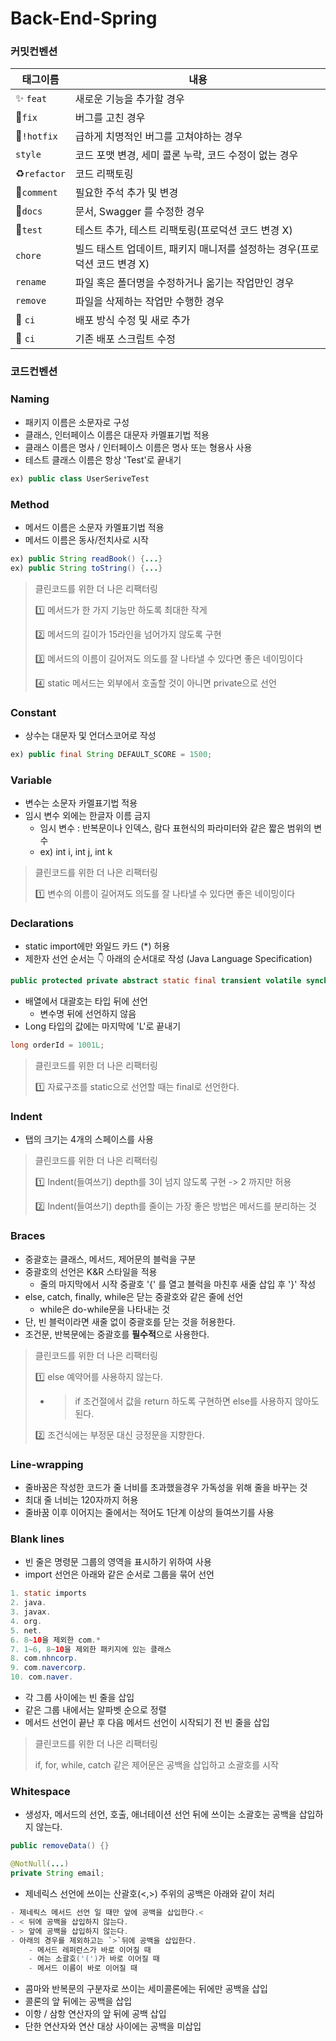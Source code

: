 # Back-End-Spring

### 커밋컨벤션

| 태그이름                       | 내용                                          |
|----------------------------|---------------------------------------------|
| :sparkles: `feat`          | 새로운 기능을 추가할 경우                              |
| :bug:`fix `                | 버그를 고친 경우                                   |
| :bug:`!hotfix`             | 급하게 치명적인 버그를 고쳐야하는 경우                       |
| `style`                    | 코드 포맷 변경, 세미 콜론 누락, 코드 수정이 없는 경우            |
| :recycle:`refactor`        | 코드 리팩토링                                     |
| :memo:`comment`            | 필요한 주석 추가 및 변경                              |
| :memo:`docs`	              | 문서, Swagger 를 수정한 경우                        |
| :hammer:`test`             | 테스트 추가, 테스트 리팩토링(프로덕션 코드 변경 X)              |
| `chore`	                   | 빌드 태스트 업데이트, 패키지 매니저를 설정하는 경우(프로덕션 코드 변경 X) |
| `rename`                   | 파일 혹은 폴더명을 수정하거나 옮기는 작업만인 경우                |
| `remove`                   | 파일을 삭제하는 작업만 수행한 경우                         |
| :construction_worker: `ci` | 배포 방식 수정 및 새로 추가                            |
| :green_heart: `ci`         | 기존 배포 스크립트 수정                               |

### 코드컨벤션

### Naming

- 패키지 이름은 소문자로 구성
- 클래스, 인터페이스 이름은 대문자 카멜표기법 적용
- 클래스 이름은 명사 / 인터페이스 이름은 명사 또는 형용사 사용
- 테스트 클래스 이름은 항상 'Test'로 끝내기

```java
ex) public class UserSeriveTest
```

### Method

- 메서드 이름은 소문자 카멜표기법 적용
- 메서드 이름은 동사/전치사로 시작

```java
ex) public String readBook() {...}
ex) public String toString() {...}
```

> 클린코드를 위한 더 나은 리팩터링
> 
> 
> 1️⃣ 메서드가 한 가지 기능만 하도록 최대한 작게
> 
> 2️⃣ 메서드의 길이가 15라인을 넘어가지 않도록 구현
> 
> 3️⃣ 메서드의 이름이 길어져도 의도를 잘 나타낼 수 있다면 좋은 네이밍이다
> 
> 4️⃣ static 메서드는 외부에서 호출할 것이 아니면 private으로 선언
> 

### Constant

- 상수는 대문자 및 언더스코어로 작성

```java
ex) public final String DEFAULT_SCORE = 1500;
```

### Variable

- 변수는 소문자 카멜표기법 적용
- 임시 변수 외에는 한글자 이름 금지
    - 임시 변수 : 반복문이나 인덱스, 람다 표현식의 파라미터와 같은 짧은 범위의 변수
    - ex) int i, int j, int k

> 클린코드를 위한 더 나은 리팩터링
> 
> 
> 1️⃣ 변수의 이름이 길어져도 의도를 잘 나타낼 수 있다면 좋은 네이밍이다
> 

### Declarations

- static import에만 와일드 카드 (*) 허용
- 제한자 선언 순서는 👇 아래의 순서대로 작성 (Java Language Specification)

```java
public protected private abstract static final transient volatile synchronized native strictfp
```

- 배열에서 대괄호는 타입 뒤에 선언
    - 변수명 뒤에 선언하지 않음
- Long 타입의 값에는 마지막에 'L'로 끝내기

```java
long orderId = 1001L;
```

> 클린코드를 위한 더 나은 리팩터링
> 
> 
> 1️⃣ 자료구조를 static으로 선언할 때는 final로 선언한다.
> 

### Indent

- 탭의 크기는 4개의 스페이스를 사용

> 클린코드를 위한 더 나은 리팩터링
> 
> 
> 1️⃣ Indent(들여쓰기) depth를 3이 넘지 않도록 구현 -> 2 까지만 허용
> 
> 2️⃣ Indent(들여쓰기) depth를 줄이는 가장 좋은 방법은 메서드를 분리하는 것
> 

### Braces

- 중괄호는 클래스, 메서드, 제어문의 블럭을 구분
- 중괄호의 선언은 K&R 스타일을 적용
    - 줄의 마지막에서 시작 중괄호 '{' 를 열고 블럭을 마친후 새줄 삽입 후 '}' 작성
- else, catch, finally, while은 닫는 중괄호와 같은 줄에 선언
    - while은 do-while문을 나타내는 것
- 단, 빈 블럭이라면 새줄 없이 중괄호를 닫는 것을 허용한다.
- 조건문, 반복문에는 중괄호를 **필수적**으로 사용한다.

> 클린코드를 위한 더 나은 리팩터링
> 
> 
> 1️⃣ else 예약어를 사용하지 않는다.
> 
> - > if 조건절에서 값을 return 하도록 구현하면 else를 사용하지 않아도 된다.
> 
> 2️⃣ 조건식에는 부정문 대신 긍정문을 지향한다.
> 

### Line-wrapping

- 줄바꿈은 작성한 코드가 줄 너비를 초과했을경우 가독성을 위해 줄을 바꾸는 것
- 최대 줄 너비는 120자까지 허용
- 줄바꿈 이후 이어지는 줄에서는 적어도 1단계 이상의 들여쓰기를 사용

### Blank lines

- 빈 줄은 명령문 그룹의 영역을 표시하기 위하여 사용
- import 선언은 아래와 같은 순서로 그룹을 묶어 선언

```java
1. static imports
2. java.
3. javax.
4. org.
5. net.
6. 8~10을 제외한 com.*
7. 1~6, 8~10을 제외한 패키지에 있는 클래스
8. com.nhncorp.
9. com.navercorp.
10. com.naver.
```

- 각 그룹 사이에는 빈 줄을 삽입
- 같은 그룹 내에서는 알파벳 순으로 정렬
- 메서드 선언이 끝난 후 다음 메서드 선언이 시작되기 전 빈 줄을 삽입

> 클린코드를 위한 더 나은 리팩터링
> 
> 
> if, for, while, catch 같은 제어문은 공백을 삽입하고 소괄호를 시작
> 

### Whitespace

- 생성자, 메서드의 선언, 호출, 애너테이션 선언 뒤에 쓰이는 소괄호는 공백을 삽입하지 않는다.

```java
public removeData() {}

@NotNull(...)
private String email;
```

- 제네릭스 선언에 쓰이는 산괄호(<,>) 주위의 공백은 아래와 같이 처리

```java
- 제네릭스 메서드 선언 일 때만 앞에 공백을 삽입한다.<
- < 뒤에 공백을 삽입하지 않는다.
- > 앞에 공백을 삽입하지 않는다.
- 아래의 경우를 제외하고는 `>`뒤에 공백을 삽입한다.
	- 메서드 레퍼런스가 바로 이어질 때
	- 여는 소괄호('(')가 바로 이어질 때
	- 메서드 이름이 바로 이어질 때
```

- 콤마와 반복문의 구분자로 쓰이는 세미콜론에는 뒤에만 공백을 삽입
- 콜론의 앞 뒤에는 공백을 삽입
- 이항 / 삼항 연산자의 앞 뒤에 공백 삽입
- 단한 연산자와 연산 대상 사이에는 공백을 미삽입
